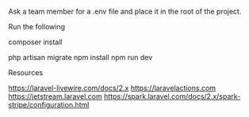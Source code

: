 Ask a team member for a .env file and place it in the root of the project.

Run the following


composer install

php artisan migrate
npm install
npm run dev

Resources

https://laravel-livewire.com/docs/2.x
https://laravelactions.com
https://jetstream.laravel.com
https://spark.laravel.com/docs/2.x/spark-stripe/configuration.html
